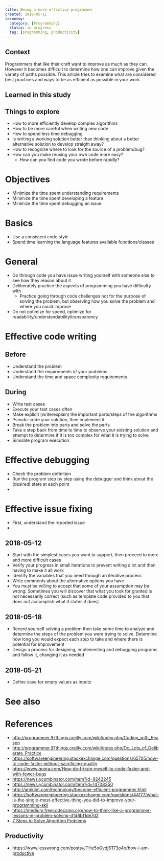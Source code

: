 ```yaml
---
title: Being a more effective programmer
created: 2018-05-11
taxonomy:
  category: [Programming]
  status: in progress
  tag: [programming, productivity]
---
```


## Context
Programmers that like their craft want to improve as much as they can. However it becomes difficult to determine how one can improve given the variety of paths possible. This article tries to examine what are considered best practices and ways to be as efficient as possible in your work.

## Learned in this study

## Things to explore
* How to more efficiently develop complex algorithms
* How to be more careful when writing new code
* How to spend less time debugging
* Is writing a working solution better than thinking about a better alternative solution to develop straight away?
* How to recognize where to look for the source of a problem/bug?
* How can you make reusing your own code more easy?
	* How can you find code you wrote before rapidly?

# Objectives
* Minimize the time spent understanding requirements
* Minimize the time spent developing a feature
* Minimize the time spent debugging an issue

# Basics
* Use a consistent code style
* Spend time learning the language features available functions/classes

# General
* Go through code you have issue writing yourself with someone else to see how they reason about it
* Deliberately practice the aspects of programming you have difficulty with
	* Practice going through code challenges not for the purpose of solving the problem, but observing how you solve the problem and where you could improve
* Do not optimize for speed, optimize for readability/understandability/transparency

# Effective code writing
## Before
* Understand the problem
* Understand the requirements of your problems
* Understand the time and space complexity requirements

## During
* Write test cases
* Execute your test cases often
* Make explicit (write/explain) the important parts/steps of the algorithms
* Pseudo-code your solution, then implement it
* Break the problem into parts and solve the parts
* Take a step back from time to time to observe your existing solution and attempt to determine if it is too complex for what it is trying to solve
* Simulate program execution

# Effective debugging
* Check the problem definition
* Run the program step by step using the debugger and think about the (desired) state at each point
* <tbc></tbc>

# Effective issue fixing
* First, understand the reported issue
* <tbc></tbc>

## 2018-05-12
* Start with the simplest cases you want to support, then proceed to more and more difficult cases
* Verify your progress in small iterations to prevent writing a lot and then having to make it all work
* Identify the variables that you need through an iterative process
* Write comments about the alternative options you have
* You must be willing to accept that some of your assumption may be wrong: Sometimes you will discover that what you took for granted is not necessarily correct (such as template code provided to you that does not accomplish what it states it does)

## 2018-05-18
* Record yourself solving a problem then take some time to analyze and determine the steps of the problem you were trying to solve. Determine how long you would expect each step to take and where there is potential for improvement
* Design a process for designing, implementing and debugging programs and follow it, changing it as needed

## 2018-05-21
* Define case for empty values as inputs

# See also

# References
* http://programmer.97things.oreilly.com/wiki/index.php/Coding_with_Reason
* http://programmer.97things.oreilly.com/wiki/index.php/Do_Lots_of_Deliberate_Practice
* https://softwareengineering.stackexchange.com/questions/65705/how-to-code-faster-without-sacrificing-quality
* https://www.quora.com/How-do-I-train-myself-to-code-faster-and-with-fewer-bugs
* https://news.ycombinator.com/item?id=9242245
* https://news.ycombinator.com/item?id=14708350
* http://arnklint.com/technology/become-efficient-programmer.html
* https://softwareengineering.stackexchange.com/questions/44177/what-is-the-single-most-effective-thing-you-did-to-improve-your-programming-skil
* https://medium.freecodecamp.org/how-to-think-like-a-programmer-lessons-in-problem-solving-d1d8bf1de7d2
* [7 Steps to Solve Algorithm Problems](https://youtu.be/GKgAVjJxh9w)

## Productivity
* https://www.lesswrong.com/posts/JTHe5oGvdj6T73o4o/how-i-am-productive
